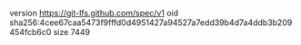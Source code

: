 version https://git-lfs.github.com/spec/v1
oid sha256:4cee67caa5473f9fffd0d4951427a94527a7edd39b4d7a4ddb3b209454fcb6c0
size 7449
